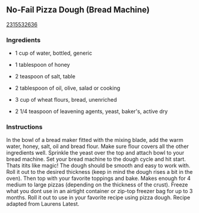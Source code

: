 ## No-Fail Pizza Dough (Bread Machine)

[2315532636](http://tastykitchen.com/recipes/main-courses/no-fail-pizza-dough-bread-machine/)

### Ingredients

 - 1 cup of water, bottled, generic

 - 1 tablespoon of honey

 - 2 teaspoon of salt, table

 - 2 tablespoon of oil, olive, salad or cooking

 - 3 cup of wheat flours, bread, unenriched

 - 2 1/4 teaspoon of leavening agents, yeast, baker's, active dry

### Instructions

In the bowl of a bread maker fitted with the mixing blade, add the warm water, honey, salt, oil and bread flour. Make sure flour covers all the other ingredients well. Sprinkle the yeast over the top and attach bowl to your bread machine. Set your bread machine to the dough cycle and hit start. Thats itits like magic! The dough should be smooth and easy to work with. Roll it out to the desired thickness (keep in mind the dough rises a bit in the oven). Then top with your favorite toppings and bake. Makes enough for 4 medium to large pizzas (depending on the thickness of the crust). Freeze what you dont use in an airtight container or zip-top freezer bag for up to 3 months. Roll it out to use in your favorite recipe using pizza dough. Recipe adapted from Laurens Latest.